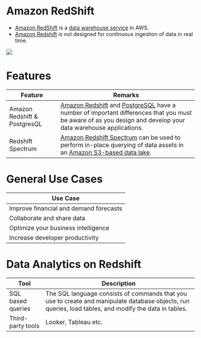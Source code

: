 # Amazon RedShift
- [Amazon RedShift](https://aws.amazon.com/redshift/) is a [data warehouse service](../../../../HLD-System-Designs/6_BigData/DataStorage/DataWarehouses/Readme.md) in AWS.
- [Amazon Redshift]() is not designed for continuous ingestion of data in real time.

![](../../../../HLD-System-Designs/6_BigData/Data-Architecture-ETL-Ingestion-Processing-Analytics.png)

# Features

| Feature                      | Remarks                                                                                                                                                                                                                           |
|------------------------------|-----------------------------------------------------------------------------------------------------------------------------------------------------------------------------------------------------------------------------------|
| Amazon Redshift & PostgresQL | [Amazon Redshift]() and [PostgreSQL](../../../../HLD-System-Designs/3_Databases/7_SQL-Databases/Readme.md) have a number of important differences that you must be aware of as you design and develop your data warehouse applications. |
| Redshift Spectrum            | [Amazon Redshift Spectrum](AmazonRedshiftSpectrum.md) can be used to perform in-place querying of data assets in an [Amazon S3-based data lake](../DataLakes/S3DataLake.md).                             |

# General Use Cases

| Use Case                               |
|----------------------------------------|
| Improve financial and demand forecasts |
| Collaborate and share data             |
| Optimize your business intelligence    |
| Increase developer productivity        |

# Data Analytics on Redshift

| Tool              | Description                                                                                                                                            |
|-------------------|--------------------------------------------------------------------------------------------------------------------------------------------------------|
| SQL based queries | The SQL language consists of commands that you use to create and manipulate database objects, run queries, load tables, and modify the data in tables. |
| Third-party tools | Looker, Tableau etc.                                                                                                                                   |